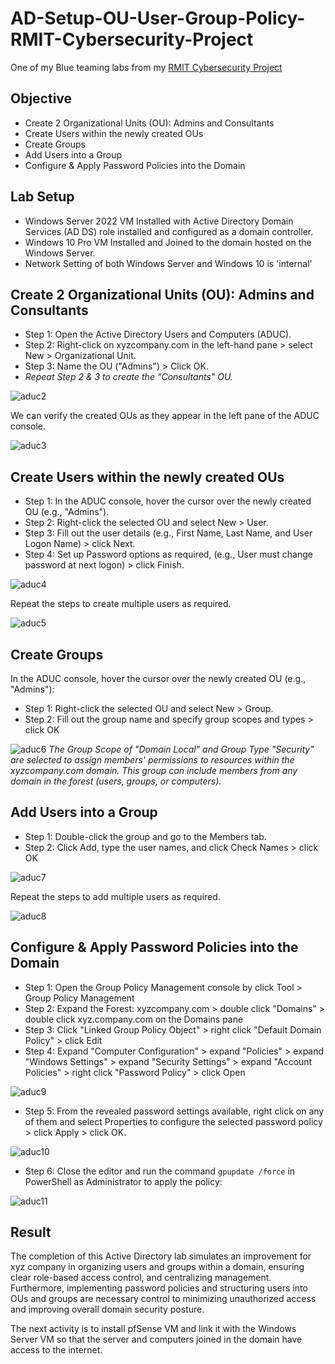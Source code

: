 # AD-Setup-OU-User-Group-Policy-RMIT-Cybersecurity-Project
One of my Blue teaming labs from my [RMIT Cybersecurity Project](https://github.com/Kazu010101/RMIT-Cybersecurity-Project/blob/main/README.md)

## Objective

- Create 2 Organizational Units (OU): Admins and Consultants
- Create Users within the newly created OUs
- Create Groups
- Add Users into a Group
- Configure & Apply Password Policies into the Domain

## Lab Setup

- Windows Server 2022 VM Installed with Active Directory Domain Services (AD DS) role installed and configured as a domain controller.
- Windows 10 Pro VM Installed and Joined to the domain hosted on the Windows Server.
- Network Setting of both Windows Server and Windows 10 is 'internal'

## Create 2 Organizational Units (OU): Admins and Consultants

- Step 1: Open the Active Directory Users and Computers (ADUC).
- Step 2: Right-click on xyzcompany.com in the left-hand pane > select New > Organizational Unit.
- Step 3: Name the OU ("Admins") > Click OK.
- *Repeat Step 2 & 3 to create the "Consultants" OU.*

![aduc2](https://github.com/user-attachments/assets/b1333713-40db-4173-bb41-811e6cbaafdb)

We can verify the created OUs as they appear in the left pane of the ADUC console.

![aduc3](https://github.com/user-attachments/assets/7e0fbd8b-f61f-4a95-b27a-9f56b66cc474)

## Create Users within the newly created OUs

- Step 1: In the ADUC console, hover the cursor over the newly created OU (e.g., "Admins").
- Step 2: Right-click the selected OU and select New > User.
- Step 3: Fill out the user details (e.g., First Name, Last Name, and User Logon Name) > click Next.
- Step 4: Set up Password options as required, (e.g., User must change password at next logon) > click Finish.

![aduc4](https://github.com/user-attachments/assets/b88f6ce9-fb56-46cc-87a1-3757667bab24)

Repeat the steps to create multiple users as required.

![aduc5](https://github.com/user-attachments/assets/72c2a081-e343-4ad0-86a4-364c33820808)

## Create Groups

In the ADUC console, hover the cursor over the newly created OU (e.g., "Admins"):

- Step 1: Right-click the selected OU and select New > Group.
- Step 2: Fill out the group name and specify group scopes and types > click OK

![aduc6](https://github.com/user-attachments/assets/5f8da243-c9b4-4660-abba-ce2698f582af)
*The Group Scope of "Domain Local" and Group Type "Security" are selected to assign members' permissions to resources within the xyzcompany.com domain. This group can include members from any domain in the forest (users, groups, or computers).*

## Add Users into a Group

- Step 1: Double-click the group and go to the Members tab.
- Step 2: Click Add, type the user names, and click Check Names > click OK

![aduc7](https://github.com/user-attachments/assets/5ba0c1f6-41ed-4b75-8071-6b5c9be8e106)

Repeat the steps to add multiple users as required.

![aduc8](https://github.com/user-attachments/assets/0c864853-f992-40d0-b46b-1a7b73694f6e)

## Configure & Apply Password Policies into the Domain

- Step 1: Open the Group Policy Management console by click Tool > Group Policy Management
- Step 2: Expand the Forest: xyzcompany.com > double click "Domains" > double click xyz.company.com on the Domains pane
- Step 3: Click "Linked Group Policy Object" > right click "Default Domain Policy" > click Edit
- Step 4: Expand "Computer Configuration" > expand "Policies" > expand "Windows Settings" > expand "Security Settings" > expand "Account Policies" > right click "Password Policy" > click Open

![aduc9](https://github.com/user-attachments/assets/114b4091-5b3c-4f36-a184-1515975c05df)

- Step 5: From the revealed password settings available, right click on any of them and select Properties to configure the selected password policy > click Apply > click OK.

![aduc10](https://github.com/user-attachments/assets/e0a1512c-a561-4fcb-8367-f318cdb4f7d8)

- Step 6: Close the editor and run the command `gpupdate /force` in PowerShell as Administrator to apply the policy:

![aduc11](https://github.com/user-attachments/assets/93226806-cf25-49dd-adbf-6edd62dbb344)


## Result

The completion of this Active Directory lab simulates an improvement for xyz company in organizing users and groups within a domain, ensuring clear role-based access control, and centralizing management. Furthermore, implementing password policies and structuring users into OUs and groups are necessary control to minimizing unauthorized access and improving overall domain security posture.

The next activity is to install pfSense VM and link it with the Windows Server VM so that the server and computers joined in the domain have access to the internet.
